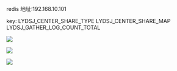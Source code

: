 redis 地址:192.168.10.101

key: LYDSJ_CENTER_SHARE_TYPE LYDSJ_CENTER_SHARE_MAP LYDSJ_GATHER_LOG_COUNT_TOTAL



![](http://img.wqkenqing.ren/40f292cc29631ff90a4c346c68f5edaf.png)

![](http://img.wqkenqing.ren/954e723267526005926786b89a2a3dd5.png)

![](http://img.wqkenqing.ren/1210e7d5ea503fb301a1e2a0635b5984.png)
